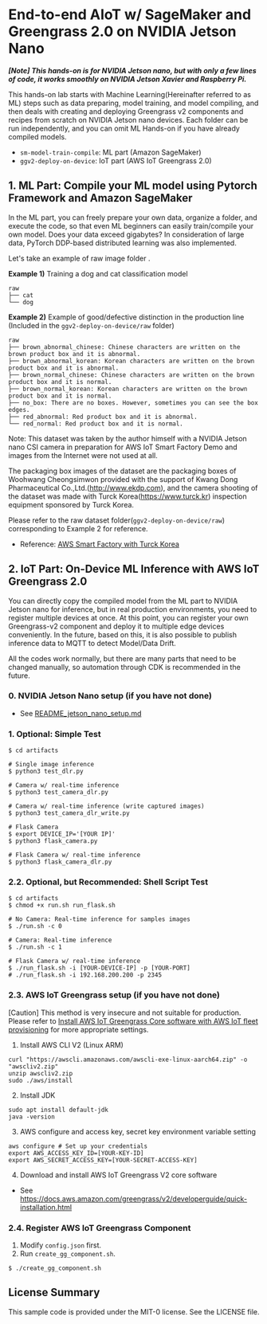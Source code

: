 # End-to-end AIoT w/ SageMaker and Greengrass 2.0 on NVIDIA Jetson Nano

***[Note] This hands-on is for NVIDIA Jetson nano, but with only a few lines of code, it works smoothly on NVIDIA Jetson Xavier and Raspberry Pi.***

This hands-on lab starts with Machine Learning(Hereinafter referred to as ML) steps such as data preparing, model training, and model compiling, and then deals with creating and deploying Greengrass v2 components and recipes from scratch on NVIDIA Jetson nano devices. Each folder can be run independently, and you can omit ML Hands-on if you have already compiled models.

- `sm-model-train-compile`: ML part (Amazon SageMaker)
- `ggv2-deploy-on-device`: IoT part (AWS IoT Greengrass 2.0)

## 1. ML Part: Compile your ML model using Pytorch Framework and Amazon SageMaker

In the ML part, you can freely prepare your own data, organize a folder, and execute the code, so that even ML beginners can easily train/compile your own model. Does your data exceed gigabytes? In consideration of large data, PyTorch DDP-based distributed learning was also implemented.

Let's take an example of raw image folder .

**Example 1)** Training a dog and cat classification model
```
raw
├── cat
└── dog
```

**Example 2)** Example of good/defective distinction in the production line (Included in the `ggv2-deploy-on-device/raw` folder)

```
raw
├── brown_abnormal_chinese: Chinese characters are written on the brown product box and it is abnormal.
├── brown_abnormal_korean: Korean characters are written on the brown product box and it is abnormal.
├── brown_normal_chinese: Chinese characters are written on the brown product box and it is normal.
├── brown_normal_korean: Korean characters are written on the brown product box and it is normal.
├── no_box: There are no boxes. However, sometimes you can see the box edges.
├── red_abnormal: Red product box and it is abnormal.
└── red_normal: Red product box and it is normal.
```

Note: This dataset was taken by the author himself with a NVIDIA Jetson nano CSI camera in preparation for AWS IoT Smart Factory Demo and images from the Internet were not used at all. 

The packaging box images of the dataset are the packaging boxes of Woohwang Cheongsimwon provided with the support of Kwang Dong Pharmaceutical Co.,Ltd.(http://www.ekdp.com), and the camera shooting of the dataset was made with Turck Korea(https://www.turck.kr) inspection equipment sponsored by Turck Korea.

Please refer to the raw dataset folder(`ggv2-deploy-on-device/raw`) corresponding to Example 2 for reference.
- Reference: [AWS Smart Factory with Turck Korea](https://www.youtube.com/watch?v=R0sMMphzOhw)


## 2. IoT Part: On-Device ML Inference with AWS IoT Greengrass 2.0

You can directly copy the compiled model from the ML part to NVIDIA Jetson nano for inference, but in real production environments, you need to register multiple devices at once. At this point, you can register your own Greengrass-v2 component and deploy it to multiple edge devices conveniently. In the future, based on this, it is also possible to publish inference data to MQTT to detect Model/Data Drift.

All the codes work normally, but there are many parts that need to be changed manually, so automation through CDK is recommended in the future.

### 0. NVIDIA Jetson Nano setup (if you have not done)
- See [README_jetson_nano_setup.md](README_jetson_nano_setup.md)

### 1. Optional: Simple Test
```
$ cd artifacts

# Single image inference
$ python3 test_dlr.py

# Camera w/ real-time inference
$ python3 test_camera_dlr.py

# Camera w/ real-time inference (write captured images)
$ python3 test_camera_dlr_write.py

# Flask Camera
$ export DEVICE_IP='[YOUR IP]'
$ python3 flask_camera.py

# Flask Camera w/ real-time inference
$ python3 flask_camera_dlr.py
```

### 2.2. Optional, but Recommended: Shell Script Test
```
$ cd artifacts
$ chmod +x run.sh run_flask.sh

# No Camera: Real-time inference for samples images
$ ./run.sh -c 0

# Camera: Real-time inference 
$ ./run.sh -c 1 

# Flask Camera w/ real-time inference
$ ./run_flask.sh -i [YOUR-DEVICE-IP] -p [YOUR-PORT]
# ./run_flask.sh -i 192.168.200.200 -p 2345
```

### 2.3. AWS IoT Greengrass setup (if you have not done)

[Caution] This method is very insecure and not suitable for production. Please refer to [Install AWS IoT Greengrass Core software with AWS IoT fleet provisioning](https://docs.aws.amazon.com/greengrass/v2/developerguide/fleet-provisioning.html) for more appropriate settings.

1. Install AWS CLI V2 (Linux ARM)
```
curl "https://awscli.amazonaws.com/awscli-exe-linux-aarch64.zip" -o "awscliv2.zip"
unzip awscliv2.zip
sudo ./aws/install
```

2. Install JDK
```
sudo apt install default-jdk
java -version
```

3. AWS configure and access key, secret key environment variable setting
```
aws configure # Set up your credentials
export AWS_ACCESS_KEY_ID=[YOUR-KEY-ID]
export AWS_SECRET_ACCESS_KEY=[YOUR-SECRET-ACCESS-KEY]
```

4. Download and install AWS IoT Greengrass V2 core software
- See https://docs.aws.amazon.com/greengrass/v2/developerguide/quick-installation.html


### 2.4. Register AWS IoT Greengrass Component 
1. Modify `config.json` first.
2. Run `create_gg_component.sh`.

```
$ ./create_gg_component.sh
```



## License Summary

This sample code is provided under the MIT-0 license. See the LICENSE file.